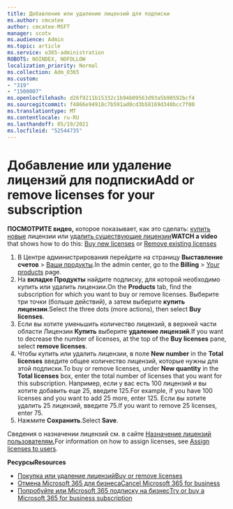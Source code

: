 ```yaml
---
title: Добавление или удаление лицензий для подписки
ms.author: cmcatee
author: cmcatee-MSFT
manager: scotv
ms.audience: Admin
ms.topic: article
ms.service: o365-administration
ROBOTS: NOINDEX, NOFOLLOW
localization_priority: Normal
ms.collection: Adm_O365
ms.custom:
- "319"
- "1500007"
ms.openlocfilehash: d26f9211b15332c1b94b09563d93a5b90592bcf4
ms.sourcegitcommit: f4866e94918c7b591ad0cd3b58169d340bcc7f00
ms.translationtype: MT
ms.contentlocale: ru-RU
ms.lasthandoff: 05/19/2021
ms.locfileid: "52544735"
---
```

# <a name="add-or-remove-licenses-for-your-subscription"></a><span data-ttu-id="f540a-102">Добавление или удаление лицензий для подписки</span><span class="sxs-lookup"><span data-stu-id="f540a-102">Add or remove licenses for your subscription</span></span>

<span data-ttu-id="f540a-103">**ПОСМОТРИТЕ видео,** которое показывает, как это сделать: [купить новые](https://go.microsoft.com/fwlink/p/?linkid=2154857) лицензии или [удалить существующие лицензии](https://go.microsoft.com/fwlink/p/?linkid=2154938)</span><span class="sxs-lookup"><span data-stu-id="f540a-103">**WATCH a video** that shows how to do this: [Buy new licenses](https://go.microsoft.com/fwlink/p/?linkid=2154857) or [Remove existing licenses](https://go.microsoft.com/fwlink/p/?linkid=2154938)</span></span>

1. <span data-ttu-id="f540a-104">В Центре администрирования перейдите на страницу **Выставление счетов** > [Ваши продукты](https://go.microsoft.com/fwlink/p/?linkid=842054).</span><span class="sxs-lookup"><span data-stu-id="f540a-104">In the admin center, go to the **Billing** > [Your products](https://go.microsoft.com/fwlink/p/?linkid=842054) page.</span></span>
2. <span data-ttu-id="f540a-105">На **вкладке Продукты** найдите подписку, для которой необходимо купить или удалить лицензии.</span><span class="sxs-lookup"><span data-stu-id="f540a-105">On the **Products** tab, find the subscription for which you want to buy or remove licenses.</span></span> <span data-ttu-id="f540a-106">Выберите три точки (больше действий), а затем выберите **купить лицензии**.</span><span class="sxs-lookup"><span data-stu-id="f540a-106">Select the three dots (more actions), then select **Buy licenses**.</span></span>
3. <span data-ttu-id="f540a-107">Если вы хотите уменьшить количество лицензий, в верхней части области Лицензии **Купить** выберите **удаление лицензий**.</span><span class="sxs-lookup"><span data-stu-id="f540a-107">If you want to decrease the number of licenses, at the top of the **Buy licenses** pane, select **remove licenses**.</span></span>
4. <span data-ttu-id="f540a-108">Чтобы купить или удалить лицензии, в поле **New number** in the **Total licenses** введите общее количество лицензий, которые нужны для этой подписки.</span><span class="sxs-lookup"><span data-stu-id="f540a-108">To buy or remove licenses, under **New quantity** in the **Total licenses** box, enter the total number of licenses that you want for this subscription.</span></span> <span data-ttu-id="f540a-109">Например, если у вас есть 100 лицензий и вы хотите добавить еще 25, введите 125.</span><span class="sxs-lookup"><span data-stu-id="f540a-109">For example, if you have 100 licenses and you want to add 25 more, enter 125.</span></span> <span data-ttu-id="f540a-110">Если вы хотите удалить 25 лицензий, введите 75.</span><span class="sxs-lookup"><span data-stu-id="f540a-110">If you want to remove 25 licenses, enter 75.</span></span>
5. <span data-ttu-id="f540a-111">Нажмите **Сохранить**.</span><span class="sxs-lookup"><span data-stu-id="f540a-111">Select **Save**.</span></span>

<span data-ttu-id="f540a-112">Сведения о назначении лицензий см. в сайте [Назначение лицензий пользователям.](/microsoft-365/admin/manage/assign-licenses-to-users)</span><span class="sxs-lookup"><span data-stu-id="f540a-112">For information on how to assign licenses, see [Assign licenses to users](/microsoft-365/admin/manage/assign-licenses-to-users).</span></span>

<span data-ttu-id="f540a-113">**Ресурсы**</span><span class="sxs-lookup"><span data-stu-id="f540a-113">**Resources**</span></span>
  
- [<span data-ttu-id="f540a-114">Покупка или удаление лицензий</span><span class="sxs-lookup"><span data-stu-id="f540a-114">Buy or remove licenses</span></span>](/microsoft-365/commerce/licenses/buy-licenses)
- [<span data-ttu-id="f540a-115">Отмена Microsoft 365 для бизнеса</span><span class="sxs-lookup"><span data-stu-id="f540a-115">Cancel Microsoft 365 for business</span></span>](/microsoft-365/commerce/subscriptions/cancel-your-subscription)
- [<span data-ttu-id="f540a-116">Попробуйте или Microsoft 365 подписку на бизнес</span><span class="sxs-lookup"><span data-stu-id="f540a-116">Try or buy a Microsoft 365 for business subscription</span></span>](/microsoft-365/commerce/try-or-buy-microsoft-365)